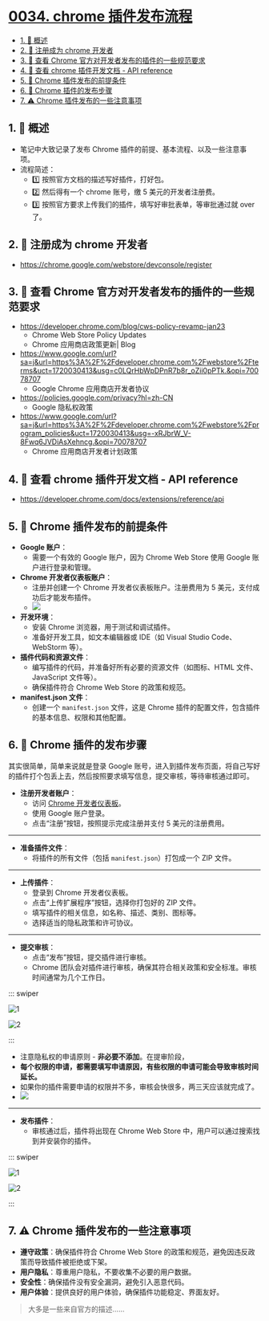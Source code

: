 # [0034. chrome 插件发布流程](https://github.com/Tdahuyou/TNotes.chrome/tree/main/notes/0034.%20chrome%20%E6%8F%92%E4%BB%B6%E5%8F%91%E5%B8%83%E6%B5%81%E7%A8%8B)

<!-- region:toc -->

- [1. 📝 概述](#1--概述)
- [2. 🔗 注册成为 chrome 开发者](#2--注册成为-chrome-开发者)
- [3. 🔗 查看 Chrome 官方对开发者发布的插件的一些规范要求](#3--查看-chrome-官方对开发者发布的插件的一些规范要求)
- [4. 🔗 查看 chrome 插件开发文档 - API reference](#4--查看-chrome-插件开发文档---api-reference)
- [5. 📒 Chrome 插件发布的前提条件](#5--chrome-插件发布的前提条件)
- [6. 📒 Chrome 插件的发布步骤](#6--chrome-插件的发布步骤)
- [7. ⚠️ Chrome 插件发布的一些注意事项](#7-️-chrome-插件发布的一些注意事项)

<!-- endregion:toc -->

## 1. 📝 概述

- 笔记中大致记录了发布 Chrome 插件的前提、基本流程、以及一些注意事项。
- 流程简述：
  - 1️⃣ 按照官方文档的描述写好插件，打好包。
  - 2️⃣ 然后得有一个 chrome 账号，缴 5 美元的开发者注册费。
  - 3️⃣ 按照官方要求上传我们的插件，填写好审批表单，等审批通过就 over 了。

## 2. 🔗 注册成为 chrome 开发者

- https://chrome.google.com/webstore/devconsole/register

## 3. 🔗 查看 Chrome 官方对开发者发布的插件的一些规范要求

- https://developer.chrome.com/blog/cws-policy-revamp-jan23
  - Chrome Web Store Policy Updates
  - Chrome 应用商店政策更新| Blog
- https://www.google.com/url?sa=j&url=https%3A%2F%2Fdeveloper.chrome.com%2Fwebstore%2Fterms&uct=1720030413&usg=c0LQrHbWpDPnR7b8r_oZii0pPTk.&opi=70078707
  - Google Chrome 应用商店开发者协议
- https://policies.google.com/privacy?hl=zh-CN
  - Google 隐私权政策
- https://www.google.com/url?sa=j&url=https%3A%2F%2Fdeveloper.chrome.com%2Fwebstore%2Fprogram_policies&uct=1720030413&usg=-xRJbrW_V-8Fwq6JVDiAsXehncg.&opi=70078707
  - Chrome 应用商店开发者计划政策

## 4. 🔗 查看 chrome 插件开发文档 - API reference

- https://developer.chrome.com/docs/extensions/reference/api

## 5. 📒 Chrome 插件发布的前提条件

- **Google 账户**：
  - 需要一个有效的 Google 账户，因为 Chrome Web Store 使用 Google 账户进行登录和管理。
- **Chrome 开发者仪表板账户**：
  - 注册并创建一个 Chrome 开发者仪表板账户。注册费用为 5 美元，支付成功后才能发布插件。
  - ![](https://cdn.jsdelivr.net/gh/Tdahuyou/imgs@main/2024-12-13-13-26-51.png)
- **开发环境**：
  - 安装 Chrome 浏览器，用于测试和调试插件。
  - 准备好开发工具，如文本编辑器或 IDE（如 Visual Studio Code、WebStorm 等）。
- **插件代码和资源文件**：
  - 编写插件的代码，并准备好所有必要的资源文件（如图标、HTML 文件、JavaScript 文件等）。
  - 确保插件符合 Chrome Web Store 的政策和规范。
- **manifest.json 文件**：
  - 创建一个 `manifest.json` 文件，这是 Chrome 插件的配置文件，包含插件的基本信息、权限和其他配置。

## 6. 📒 Chrome 插件的发布步骤

其实很简单，简单来说就是登录 Google 账号，进入到插件发布页面，将自己写好的插件打个包丢上去，然后按照要求填写信息，提交审核，等待审核通过即可。

- **注册开发者账户**：
  - 访问 [Chrome 开发者仪表板](https://chrome.google.com/webstore/developer/dashboard)。
  - 使用 Google 账户登录。
  - 点击“注册”按钮，按照提示完成注册并支付 5 美元的注册费用。

---

- **准备插件文件**：
  - 将插件的所有文件（包括 `manifest.json`）打包成一个 ZIP 文件。

---

- **上传插件**：
  - 登录到 Chrome 开发者仪表板。
  - 点击“上传扩展程序”按钮，选择你打包好的 ZIP 文件。
  - 填写插件的相关信息，如名称、描述、类别、图标等。
  - 选择适当的隐私政策和许可协议。

---

- **提交审核**：
  - 点击“发布”按钮，提交插件进行审核。
  - Chrome 团队会对插件进行审核，确保其符合相关政策和安全标准。审核时间通常为几个工作日。

::: swiper

![1](https://cdn.jsdelivr.net/gh/Tdahuyou/imgs@main/2025-01-01-19-28-03.png)

![2](https://cdn.jsdelivr.net/gh/Tdahuyou/imgs@main/2025-01-01-19-29-10.png)

:::

- 注意隐私权的申请原则 - **非必要不添加**。在提审阶段，
- **每个权限的申请，都需要填写申请原因，有些权限的申请可能会导致审核时间延长。**
- 如果你的插件需要申请的权限并不多，审核会快很多，两三天应该就完成了。
- ![](https://cdn.jsdelivr.net/gh/Tdahuyou/imgs@main/2025-01-01-19-29-58.png)

---

- **发布插件**：
  - 审核通过后，插件将出现在 Chrome Web Store 中，用户可以通过搜索找到并安装你的插件。

::: swiper

![1](https://cdn.jsdelivr.net/gh/Tdahuyou/imgs@main/2025-01-01-19-31-29.png)

![2](https://cdn.jsdelivr.net/gh/Tdahuyou/imgs@main/2025-01-01-19-31-00.png)

:::

## 7. ⚠️ Chrome 插件发布的一些注意事项

- **遵守政策**：确保插件符合 Chrome Web Store 的政策和规范，避免因违反政策而导致插件被拒绝或下架。
- **用户隐私**：尊重用户隐私，不要收集不必要的用户数据。
- **安全性**：确保插件没有安全漏洞，避免引入恶意代码。
- **用户体验**：提供良好的用户体验，确保插件功能稳定、界面友好。

> 大多是一些来自官方的描述……
